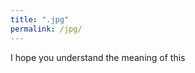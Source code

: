 ```yaml
---
title: ".jpg"
permalink: /jpg/
---
```

I hope you understand the meaning of this
<img src="{{ site.url }}{{ site.baseurl }}/assets/images/theimage/theimage.jpg" alt="" class="full">
